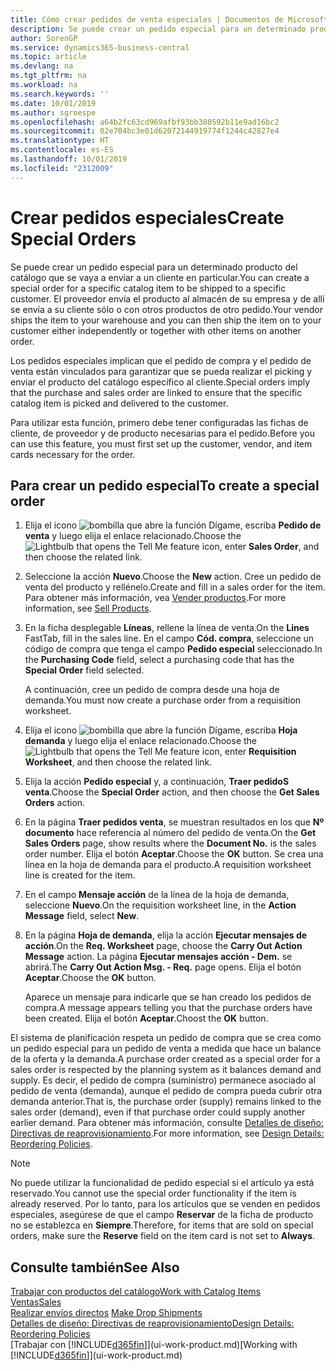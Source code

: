 ```yaml
---
title: Cómo crear pedidos de venta especiales | Documentos de Microsoft
description: Se puede crear un pedido especial para un determinado producto del catálogo que se vaya a enviar a un cliente en particular. El proveedor envía el producto al almacén de su empresa y de allí se envía a su cliente sólo o con otros productos de otro pedido.
author: SorenGP
ms.service: dynamics365-business-central
ms.topic: article
ms.devlang: na
ms.tgt_pltfrm: na
ms.workload: na
ms.search.keywords: ''
ms.date: 10/01/2019
ms.author: sgroespe
ms.openlocfilehash: a64b2fc63cd969afbf93bb380592b11e9ad16bc2
ms.sourcegitcommit: 02e704bc3e01d62072144919774f1244c42827e4
ms.translationtype: HT
ms.contentlocale: es-ES
ms.lasthandoff: 10/01/2019
ms.locfileid: "2312009"
---
```

# <a name="create-special-orders"></a><span data-ttu-id="90883-104">Crear pedidos especiales</span><span class="sxs-lookup"><span data-stu-id="90883-104">Create Special Orders</span></span>
<span data-ttu-id="90883-105">Se puede crear un pedido especial para un determinado producto del catálogo que se vaya a enviar a un cliente en particular.</span><span class="sxs-lookup"><span data-stu-id="90883-105">You can create a special order for a specific catalog item to be shipped to a specific customer.</span></span> <span data-ttu-id="90883-106">El proveedor envía el producto al almacén de su empresa y de allí se envía a su cliente sólo o con otros productos de otro pedido.</span><span class="sxs-lookup"><span data-stu-id="90883-106">Your vendor ships the item to your warehouse and you can then ship the item on to your customer either independently or together with other items on another order.</span></span>  

<span data-ttu-id="90883-107">Los pedidos especiales implican que el pedido de compra y el pedido de venta están vinculados para garantizar que se pueda realizar el picking y enviar el producto del catálogo específico al cliente.</span><span class="sxs-lookup"><span data-stu-id="90883-107">Special orders imply that the purchase and sales order are linked to ensure that the specific catalog item is picked and delivered to the customer.</span></span>  

<span data-ttu-id="90883-108">Para utilizar esta función, primero debe tener configuradas las fichas de cliente, de proveedor y de producto necesarias para el pedido.</span><span class="sxs-lookup"><span data-stu-id="90883-108">Before you can use this feature, you must first set up the customer, vendor, and item cards necessary for the order.</span></span>  

## <a name="to-create-a-special-order"></a><span data-ttu-id="90883-109">Para crear un pedido especial</span><span class="sxs-lookup"><span data-stu-id="90883-109">To create a special order</span></span>  
1.  <span data-ttu-id="90883-110">Elija el icono ![bombilla que abre la función Dígame](media/ui-search/search_small.png "Dígame que desea hacer"), escriba **Pedido de venta** y luego elija el enlace relacionado.</span><span class="sxs-lookup"><span data-stu-id="90883-110">Choose the ![Lightbulb that opens the Tell Me feature](media/ui-search/search_small.png "Tell me what you want to do") icon, enter **Sales Order**, and then choose the related link.</span></span>  
2. <span data-ttu-id="90883-111">Seleccione la acción **Nuevo**.</span><span class="sxs-lookup"><span data-stu-id="90883-111">Choose the **New** action.</span></span> <span data-ttu-id="90883-112">Cree un  pedido de venta del producto y rellénelo.</span><span class="sxs-lookup"><span data-stu-id="90883-112">Create and fill in a  sales order for the item.</span></span> <span data-ttu-id="90883-113">Para obtener más información, vea [Vender productos](sales-how-sell-products.md).</span><span class="sxs-lookup"><span data-stu-id="90883-113">For more information, see [Sell Products](sales-how-sell-products.md).</span></span>
3.  <span data-ttu-id="90883-114">En la ficha desplegable **Líneas**, rellene la línea de venta.</span><span class="sxs-lookup"><span data-stu-id="90883-114">On the **Lines** FastTab, fill in the sales line.</span></span> <span data-ttu-id="90883-115">En el campo **Cód. compra**, seleccione un código de compra que tenga el campo **Pedido especial** seleccionado.</span><span class="sxs-lookup"><span data-stu-id="90883-115">In the **Purchasing Code** field, select a purchasing code that has the **Special Order** field selected.</span></span>

    <span data-ttu-id="90883-116">A continuación, cree un pedido de compra desde una hoja de demanda.</span><span class="sxs-lookup"><span data-stu-id="90883-116">You must now create a purchase order from a requisition worksheet.</span></span>  
4. <span data-ttu-id="90883-117">Elija el icono ![bombilla que abre la función Dígame](media/ui-search/search_small.png "Dígame que desea hacer"), escriba **Hoja demanda** y luego elija el enlace relacionado.</span><span class="sxs-lookup"><span data-stu-id="90883-117">Choose the ![Lightbulb that opens the Tell Me feature](media/ui-search/search_small.png "Tell me what you want to do") icon, enter **Requisition Worksheet**, and then choose the related link.</span></span>  
5. <span data-ttu-id="90883-118">Elija la acción **Pedido especial** y, a continuación, **Traer pedidoS venta**.</span><span class="sxs-lookup"><span data-stu-id="90883-118">Choose the **Special Order** action, and then choose the **Get Sales Orders** action.</span></span>  
6.  <span data-ttu-id="90883-119">En la página **Traer pedidos venta**, se muestran resultados en los que **Nº documento** hace referencia al número del pedido de venta.</span><span class="sxs-lookup"><span data-stu-id="90883-119">On the **Get Sales Orders** page, show results where the **Document No.** is the sales order number.</span></span> <span data-ttu-id="90883-120">Elija el botón **Aceptar**.</span><span class="sxs-lookup"><span data-stu-id="90883-120">Choose the **OK** button.</span></span> <span data-ttu-id="90883-121">Se crea una línea en la hoja de demanda para el producto.</span><span class="sxs-lookup"><span data-stu-id="90883-121">A requisition worksheet line is created for the item.</span></span>  
7.  <span data-ttu-id="90883-122">En el campo **Mensaje acción** de la línea de la hoja de demanda, seleccione **Nuevo**.</span><span class="sxs-lookup"><span data-stu-id="90883-122">On the requisition worksheet line, in the **Action Message** field, select **New**.</span></span>  
8.  <span data-ttu-id="90883-123">En la página **Hoja de demanda**, elija la acción **Ejecutar mensajes de acción**.</span><span class="sxs-lookup"><span data-stu-id="90883-123">On the **Req. Worksheet** page, choose the **Carry Out Action Message** action.</span></span> <span data-ttu-id="90883-124">La página **Ejecutar mensajes acción - Dem.** se abrirá.</span><span class="sxs-lookup"><span data-stu-id="90883-124">The **Carry Out Action Msg. - Req.** page opens.</span></span> <span data-ttu-id="90883-125">Elija el botón **Aceptar**.</span><span class="sxs-lookup"><span data-stu-id="90883-125">Choose the **OK** button.</span></span>  

    <span data-ttu-id="90883-126">Aparece un mensaje para indicarle que se han creado los pedidos de compra.</span><span class="sxs-lookup"><span data-stu-id="90883-126">A message appears telling you that the purchase orders have been created.</span></span> <span data-ttu-id="90883-127">Elija el botón **Aceptar**.</span><span class="sxs-lookup"><span data-stu-id="90883-127">Choost the **OK** button.</span></span>  

<span data-ttu-id="90883-128">El sistema de planificación respeta un pedido de compra que se crea como un pedido especial para un pedido de venta a medida que hace un balance de la oferta y la demanda.</span><span class="sxs-lookup"><span data-stu-id="90883-128">A purchase order created as a special order for a sales order is respected by the planning system as it balances demand and supply.</span></span> <span data-ttu-id="90883-129">Es decir, el pedido de compra (suministro) permanece asociado al pedido de venta (demanda), aunque el pedido de compra pueda cubrir otra demanda anterior.</span><span class="sxs-lookup"><span data-stu-id="90883-129">That is, the purchase order (supply) remains linked to the sales order (demand), even if that purchase order could supply another earlier demand.</span></span> <span data-ttu-id="90883-130">Para obtener más información, consulte [Detalles de diseño: Directivas de reaprovisionamiento](design-details-reservation-order-tracking-and-action-messaging.md).</span><span class="sxs-lookup"><span data-stu-id="90883-130">For more information, see [Design Details: Reordering Policies](design-details-reservation-order-tracking-and-action-messaging.md).</span></span>  

> [!NOTE]  
>  <span data-ttu-id="90883-131">No puede utilizar la funcionalidad de pedido especial si el artículo ya está reservado.</span><span class="sxs-lookup"><span data-stu-id="90883-131">You cannot use the special order functionality if the item is already reserved.</span></span> <span data-ttu-id="90883-132">Por lo tanto, para los artículos que se venden en pedidos especiales, asegúrese de que el campo **Reservar** de la ficha de producto no se establezca en **Siempre**.</span><span class="sxs-lookup"><span data-stu-id="90883-132">Therefore, for items that are sold on special orders, make sure the **Reserve** field on the item card is not set to **Always**.</span></span>  

## <a name="see-also"></a><span data-ttu-id="90883-133">Consulte también</span><span class="sxs-lookup"><span data-stu-id="90883-133">See Also</span></span>  
[<span data-ttu-id="90883-134">Trabajar con productos del catálogo</span><span class="sxs-lookup"><span data-stu-id="90883-134">Work with Catalog Items</span></span>](inventory-how-work-nonstock-items.md)  
[<span data-ttu-id="90883-135">Ventas</span><span class="sxs-lookup"><span data-stu-id="90883-135">Sales</span></span>](sales-manage-sales.md)  
<span data-ttu-id="90883-136">[Realizar envíos directos](sales-how-drop-shipment.md) </span><span class="sxs-lookup"><span data-stu-id="90883-136">[Make Drop Shipments](sales-how-drop-shipment.md) </span></span>  
[<span data-ttu-id="90883-137">Detalles de diseño: Directivas de reaprovisionamiento</span><span class="sxs-lookup"><span data-stu-id="90883-137">Design Details: Reordering Policies</span></span>](design-details-reservation-order-tracking-and-action-messaging.md)  
<span data-ttu-id="90883-138">[Trabajar con [!INCLUDE[d365fin](includes/d365fin_md.md)]](ui-work-product.md)</span><span class="sxs-lookup"><span data-stu-id="90883-138">[Working with [!INCLUDE[d365fin](includes/d365fin_md.md)]](ui-work-product.md)</span></span>
